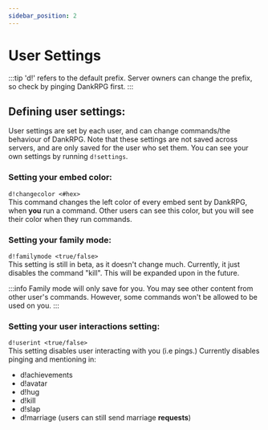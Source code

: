 ```yaml
---
sidebar_position: 2
---
```


# User Settings
:::tip
'd!' refers to the default prefix. Server owners can change the prefix, so check by pinging DankRPG first.
:::

## Defining user settings:
User settings are set by each user, and can change commands/the behaviour of DankRPG. Note that these settings are not saved across servers, and are only saved for the user who set them. You can see your own settings by running `d!settings`.

### Setting your embed color:
`d!changecolor <#hex>` <br />
This command changes the left color of every embed sent by DankRPG, when **you** run a command. Other users can see this color, but you will see their color when they run commands.

### Setting your family mode:
`d!familymode <true/false>` <br />
This setting is still in beta, as it doesn't change much. Currently, it just disables the command "kill". This will be expanded upon in the future.

:::info
Family mode will only save for you. You may see other content from other user's commands. However, some commands won't be allowed to be used on you.
:::

### Setting your user interactions setting:
`d!userint <true/false>` <br />
This setting disables user interacting with you (i.e pings.) Currently disables pinging and mentioning in:
- d!achievements
- d!avatar
- d!hug
- d!kill
- d!slap
- d!marriage (users can still send marriage **requests**)